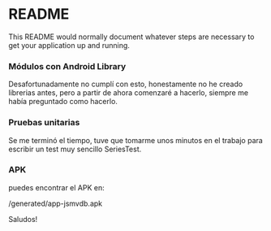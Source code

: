 # README #

This README would normally document whatever steps are necessary to get your application up and running.

### Módulos con Android Library ###
Desafortunadamente no cumplí con esto, honestamente no he creado librerias antes, 
pero a partir de ahora comenzaré a hacerlo, siempre me había preguntado como hacerlo. 

### Pruebas unitarias ###
Se me terminó el tiempo, tuve que tomarme unos minutos en el trabajo para escribir un test muy sencillo SeriesTest.

### APK ###
puedes encontrar el APK en:

/generated/app-jsmvdb.apk


Saludos!


